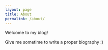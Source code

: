 ```yaml
---
layout: page
title: About
permalink: /about/
---
```


Welcome to my blog!

Give me sometime to write a proper biography :)
